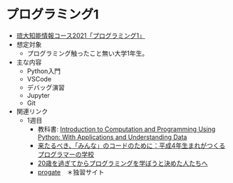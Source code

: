 # プログラミング1
- [琉大知能情報コース2021「プログラミング1」](https://ie.u-ryukyu.ac.jp/~tnal/2021/prog1/)
- 想定対象
  - プログラミング触ったこと無い大学1年生。
- 主な内容
  - Python入門
  - VSCode
  - デバッグ演習
  - Jupyter
  - Git
- 関連リンク
  - 1週目
    - 教科書: [Introduction to Computation and Programming Using Python: With Applications and Understanding Data](https://www.amazon.co.jp/Introduction-Computation-Programming-Using-Python/dp/0262529629)
    - [来たるべき、「みんな」のコードのために：平成4年生まれがつくるプログラマーの学校](http://wired.jp/2016/03/04/kusano-teacher/)
    - [20歳を過ぎてからプログラミングを学ぼうと決めた人たちへ](http://www.slideshare.net/ShuUesugi/20-9290892)
    - [progate](https://prog-8.com/)　＊独習サイト
